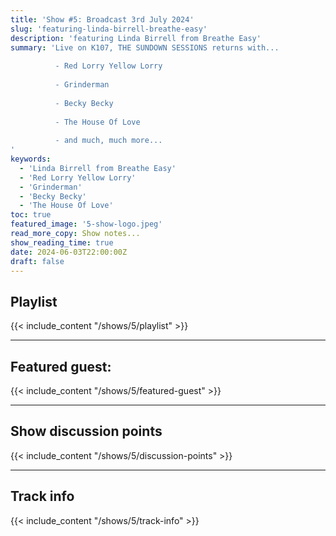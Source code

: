 ```yaml
---
title: 'Show #5: Broadcast 3rd July 2024'
slug: 'featuring-linda-birrell-breathe-easy'
description: 'featuring Linda Birrell from Breathe Easy'
summary: 'Live on K107, THE SUNDOWN SESSIONS returns with...
 
          - Red Lorry Yellow Lorry
                    
          - Grinderman
          
          - Becky Becky
          
          - The House Of Love
          
          - and much, much more...
'
keywords:
  - 'Linda Birrell from Breathe Easy'
  - 'Red Lorry Yellow Lorry'
  - 'Grinderman'
  - 'Becky Becky'
  - 'The House Of Love'
toc: true
featured_image: '5-show-logo.jpeg'
read_more_copy: Show notes...
show_reading_time: true
date: 2024-06-03T22:00:00Z
draft: false
---
```


## Playlist
{{< include_content "/shows/5/playlist" >}}

---

## Featured guest:
{{< include_content "/shows/5/featured-guest" >}}

---

## Show discussion points
{{< include_content "/shows/5/discussion-points" >}}

---

## Track info
{{< include_content "/shows/5/track-info" >}}
